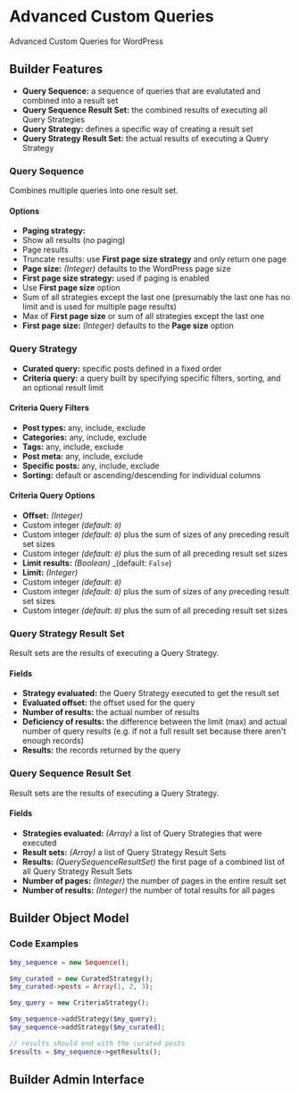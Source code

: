 # Advanced Custom Queries

Advanced Custom Queries for WordPress

## Builder Features

* **Query Sequence:** a sequence of queries that are evalutated and combined into a result set
* **Query Sequence Result Set:** the combined results of executing all Query Strategies
* **Query Strategy:** defines a specific way of creating a result set
* **Query Strategy Result Set:** the actual results of executing a Query Strategy

### Query Sequence

Combines multiple queries into one result set.

#### Options

* **Paging strategy:**
 * Show all results (no paging)
 * Page results
 * Truncate results: use **First page size strategy** and only return one page
* **Page size:** _(Integer)_ defaults to the WordPress page size
* **First page size strategy:** used if paging is enabled
 * Use **First page size** option
 * Sum of all strategies except the last one (presumably the last one has no limit and is used for multiple page results)
 * Max of **First page size** or sum of all strategies except the last one
* **First page size:** _(Integer)_ defaults to the **Page size** option

### Query Strategy

* **Curated query:** specific posts defined in a fixed order
* **Criteria query:** a query built by specifying specific filters, sorting, and an optional result limit

#### Criteria Query Filters

* **Post types:** any, include, exclude
* **Categories:** any, include, exclude
* **Tags:** any, include, exclude
* **Post meta:** any, include, exclude
* **Specific posts:** any, include, exclude
* **Sorting:** default or ascending/descending for individual columns

#### Criteria Query Options

* **Offset:** _(Integer)_
 * Custom integer _(default: `0`)_
 * Custom integer _(default: `0`)_ plus the sum of sizes of any preceding result set sizes
 * Custom integer _(default: `0`)_ plus the sum of all preceding result set sizes
* **Limit results:** _(Boolean)_ _(default: `False`)
* **Limit:** _(Integer)_
 * Custom integer _(default: `0`)_
 * Custom integer _(default: `0`)_ plus the sum of sizes of any preceding result set sizes
 * Custom integer _(default: `0`)_ plus the sum of all preceding result set sizes

### Query Strategy Result Set

Result sets are the results of executing a Query Strategy.

#### Fields

* **Strategy evaluated:** the Query Strategy executed to get the result set
* **Evaluated offset:** the offset used for the query
* **Number of results:** the actual number of results
* **Deficiency of results:** the difference between the limit (max) and actual number of query results (e.g. if not a full result set because there aren't enough records)
* **Results:** the records returned by the query

### Query Sequence Result Set

Result sets are the results of executing a Query Strategy.

#### Fields

* **Strategies evaluated:** _(Array)_ a list of Query Strategies that were executed
* **Result sets:** _(Array)_ a list of Query Strategy Result Sets
* **Results:** _(QuerySequenceResultSet)_ the first page of a combined list of all Query Strategy Result Sets
* **Number of pages:** _(Integer)_ the number of pages in the entire result set
* **Number of results:** _(Integer)_ the number of total results for all pages

## Builder Object Model

### Code Examples

```php
$my_sequence = new Sequence();

$my_curated = new CuratedStrategy();
$my_curated->posts = Array(1, 2, 3);

$my_query = new CriteriaStrategy();

$my_sequence->addStrategy($my_query);
$my_sequence->addStrategy($my_curated);

// results should end with the curated posts
$results = $my_sequence->getResults();

```

## Builder Admin Interface




